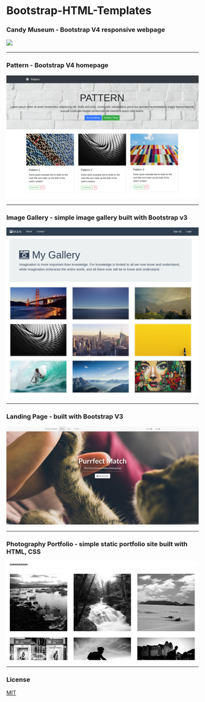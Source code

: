 # Bootstrap-HTML-Templates

### Candy Museum - Bootstrap V4 responsive webpage

![](imgs/candy.gif)

---

### Pattern - Bootstrap V4 homepage

![](imgs/pattern.png)

---

### Image Gallery - simple image gallery built with Bootstrap v3

![](imgs/gallery.png)

---

### Landing Page - built with Bootstrap V3

![](imgs/cat.png)

---

### Photography Portfolio - simple static portfolio site built with HTML, CSS

![](imgs/portfolio.gif)

---

### License

[MIT](https://choosealicense.com/licenses/mit/)
